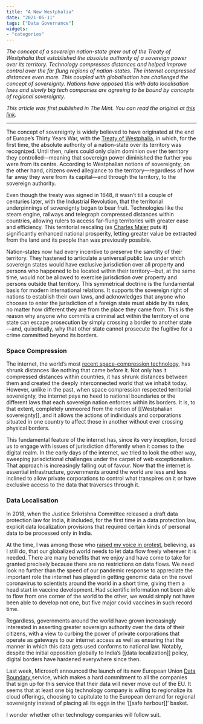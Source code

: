 ```yaml
---
title: "A New Westphalia"
date: "2021-05-11"
tags: ["Data Governance"]
widgets: 
- "categories"
---
```


*The concept of a sovereign nation-state grew out of the Treaty of Westphalia that established the absolute authority of a sovereign power over its territory. Technology compresses distances and helped improve control over the far flung regions of nation-states. The internet compressed distances even more. This coupled with globalisation has challenged the concept of sovereignty. Nations have opposed this with data localisation laws and slowly big tech companies are agreeing to be bound by concepts of regional sovereignty.*
<!--more-->

*This article was first published in The Mint. You can read the original at [this link](https://www.livemint.com/opinion/columns/the-great-anxiety-of-our-age-over-national-sovereignty-11620750457342.html).*

---

The concept of sovereignty is widely believed to have originated at the end of Europe’s Thirty Years War, with the [Treaty of Westphalia](https://global-politics.eu/peace-treaty-westphalia-1648-consequences-international-relations/), in which, for the first time, the absolute authority of a nation-state over its territory was recognized. Until then, rulers could only claim dominion over the territory they controlled—meaning that sovereign power diminished the further you were from its centre. According to Westphalian notions of sovereignty, on the other hand, citizens owed allegiance to the territory—regardless of how far away they were from its capital—and through the territory, to the sovereign authority.

Even though the treaty was signed in 1648, it wasn’t till a couple of centuries later, with the Industrial Revolution, that the territorial underpinnings of sovereignty began to bear fruit. Technologies like the steam engine, railways and telegraph compressed distances within countries, allowing rulers to access far-flung territories with greater ease and efficiency. This territorial rescaling (as [Charles Maier](https://dash.harvard.edu/handle/1/3206819) puts it) significantly enhanced national prosperity, letting greater value be extracted from the land and its people than was previously possible.

Nation-states now had every incentive to preserve the sanctity of their territory. They hastened to articulate a universal public law under which sovereign states would have exclusive jurisdiction over all property and persons who happened to be located within their territory—but, at the same time, would not be allowed to exercise jurisdiction over property and persons outside that territory. This symmetrical doctrine is the fundamental basis for modern international relations. It supports the sovereign right of nations to establish their own laws, and acknowledges that anyone who chooses to enter the jurisdiction of a foreign state must abide by its rules, no matter how different they are from the place they came from. This is the reason why anyone who commits a criminal act within the territory of one state can escape prosecution by simply crossing a border to another state—and, quixotically, why that other state cannot prosecute the fugitive for a crime committed beyond its borders.

### Space Compression

The internet, the world’s most [recent space-compression technology](https://academic.oup.com/ijlit/article-abstract/25/4/249/4590188?redirectedFrom=fulltext), has shrunk distances like nothing that came before it. Not only has it compressed distances within countries, it has shrunk distances between them and created the deeply interconnected world that we inhabit today. However, unlike in the past, when space compression respected territorial sovereignty, the internet pays no heed to national boundaries or the different laws that each sovereign nation enforces within its borders. It is, to that extent, completely unmoored from the notion of [[Westphalian sovereignty]], and it allows the actions of individuals and corporations situated in one country to affect those in another without ever crossing physical borders.

This fundamental feature of the internet has, since its very inception, forced us to engage with issues of jurisdiction differently when it comes to the digital realm. In the early days of the internet, we tried to look the other way, sweeping jurisdictional challenges under the carpet of web exceptionalism. That approach is increasingly falling out of favour. Now that the internet is essential infrastructure, governments around the world are less and less inclined to allow private corporations to control what transpires on it or have exclusive access to the data that traverses through it.

### Data Localisation

In 2018, when the Justice Srikrishna Committee released a draft data protection law for India, it included, for the first time in a data protection law, explicit data localization provisions that required certain kinds of personal data to be processed only in India.

At the time, I was among those who [raised my voice in protest](/31/july/2019/we-need-a-cost-benefit-analysis-of-data-localization/), believing, as I still do, that our globalized world needs to let data flow freely wherever it is needed. There are many benefits that we enjoy and have come to take for granted precisely because there are no restrictions on data flows. We need look no further than the speed of our pandemic response to appreciate the important role the internet has played in getting genomic data on the novel coronavirus to scientists around the world in a short time, giving them a head start in vaccine development. Had scientific information not been able to flow from one corner of the world to the other, we would simply not have been able to develop not one, but five major covid vaccines in such record time.

Regardless, governments around the world have grown increasingly interested in asserting greater sovereign authority over the data of their citizens, with a view to curbing the power of private corporations that operate as gateways to our internet access as well as ensuring that the manner in which this data gets used conforms to national law. Notably, despite the initial opposition globally to India’s [[data localization]] policy, digital borders have hardened everywhere since then.

Last week, Microsoft announced the launch of its new European Union [Data Boundary ](https://blogs.microsoft.com/eupolicy/2021/05/06/eu-data-boundary/)service, which makes a hard commitment to all the companies that sign up for this service that their data will never move out of the EU. It seems that at least one big technology company is willing to regionalize its cloud offerings, choosing to capitulate to the European demand for regional sovereignty instead of placing all its eggs in the ‘[[safe harbour]]’ basket.

I wonder whether other technology companies will follow suit.
